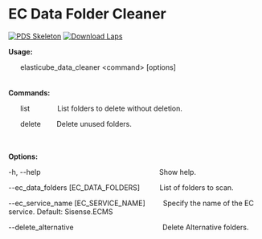 # EC Data Folder Cleaner
[![PDS Skeleton](https://img.shields.io/badge/pds-skeleton-blue.svg)](https://github.com/php-pds/skeleton)
[![Download Laps](https://img.shields.io/badge/dynamic/json.svg?label=download&url=https://api.github.com/repos/rarst/laps/releases/latest&query=$.assets%5B0%5D.name)](https://www.rarst.net/download/laps)



**Usage:**
 
&nbsp;&nbsp;&nbsp;&nbsp;&nbsp;&nbsp;elasticube_data_cleaner \<command\>
[options] <br> <br> <br> **Commands:**

&nbsp;&nbsp;&nbsp;&nbsp;&nbsp;&nbsp;list
&nbsp;&nbsp;&nbsp;&nbsp;&nbsp;&nbsp;&nbsp;&nbsp;&nbsp;&nbsp;&nbsp;&nbsp;
List folders to delete without deletion.

&nbsp;&nbsp;&nbsp;&nbsp;&nbsp;&nbsp;delete&nbsp;&nbsp;&nbsp;&nbsp;&nbsp;&nbsp;&nbsp;&nbsp;Delete
unused folders.

<br><br> **Options:**

-h, --help&nbsp;&nbsp;&nbsp;&nbsp;&nbsp;&nbsp;&nbsp;&nbsp;&nbsp;&nbsp;&nbsp;&nbsp;&nbsp;&nbsp;&nbsp;&nbsp;&nbsp;&nbsp;&nbsp;&nbsp;&nbsp;&nbsp;&nbsp;&nbsp;&nbsp;&nbsp;&nbsp;&nbsp;&nbsp;&nbsp;&nbsp;&nbsp;&nbsp;&nbsp;&nbsp;&nbsp;&nbsp;&nbsp;&nbsp;&nbsp;&nbsp;&nbsp;&nbsp;&nbsp;&nbsp;&nbsp;&nbsp;&nbsp;&nbsp;&nbsp;&nbsp;&nbsp;&nbsp;&nbsp;&nbsp;&nbsp;&nbsp;&nbsp;&nbsp;&nbsp;Show
help.

--ec_data_folders
[EC_DATA_FOLDERS]&nbsp;&nbsp;&nbsp;&nbsp;&nbsp;&nbsp;&nbsp;&nbsp;&nbsp;
List of folders to scan.

--ec_service_name
[EC_SERVICE_NAME]&nbsp;&nbsp;&nbsp;&nbsp;&nbsp;&nbsp;&nbsp;&nbsp;&nbsp;Specify
the name of the EC service. Default: Sisense.ECMS

--delete_alternative&nbsp;&nbsp;&nbsp;&nbsp;&nbsp;&nbsp;&nbsp;&nbsp;&nbsp;&nbsp;&nbsp;&nbsp;&nbsp;&nbsp;&nbsp;&nbsp;&nbsp;&nbsp;&nbsp;&nbsp;&nbsp;&nbsp;&nbsp;&nbsp;&nbsp;&nbsp;&nbsp;&nbsp;&nbsp;&nbsp;&nbsp;&nbsp;&nbsp;&nbsp;&nbsp;&nbsp;&nbsp;&nbsp;&nbsp;&nbsp;&nbsp;&nbsp;&nbsp;&nbsp;&nbsp;Delete
Alternative folders.
